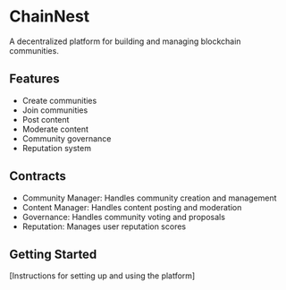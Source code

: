 # ChainNest
A decentralized platform for building and managing blockchain communities.

## Features
- Create communities
- Join communities
- Post content
- Moderate content
- Community governance
- Reputation system

## Contracts
- Community Manager: Handles community creation and management
- Content Manager: Handles content posting and moderation
- Governance: Handles community voting and proposals
- Reputation: Manages user reputation scores

## Getting Started
[Instructions for setting up and using the platform]
